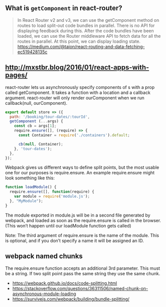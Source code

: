 ## What is `getComponent` in react-router?

>In React Router v2 and v3, we can use the getComponent method on routes to load split-out code bundles in parallel. There is no API for displaying feedback during this. After the code bundles have been loaded, we can use the Router middleware API to fetch data for all the routes in parallel. At this point, we can display loading state. https://medium.com/@taion/react-routing-and-data-fetching-ec519428135c

## http://mxstbr.blog/2016/01/react-apps-with-pages/

react-router lets us asynchronously specify components of <Route>s with a prop called getComponent. It takes a function with a location and a callback argument. react-router will only render ourComponent when we run callback(null, ourComponent).

```javascript
export default store => ({
  path: '/booking/tour-dates/:tourId',
  getComponent (...args) {
    const cb = args[1];
    require.ensure([], (require) => {
      const Container = require('./containers').default;

      cb(null, Container);
    }, 'tour-dates');
  },
});
```

Webpack gives us different ways to define split points, but the most usable one for our purposes is require.ensure. An example require.ensure might look something like this:

```javascript
function loadModule() {
  require.ensure([], function(require) {
    var module = require('module.js');
  }, "MyModule");
}
```

The module exported in module.js will be in a second file generated by webpack, and loaded as soon as the require.ensure is called in the browser. (This won’t happen until our loadModule function gets called)

Note: The third argument of require.ensure is the name of the module. This is optional, and if you don’t specify a name it will be assigned an ID.

## webpack named chunks

The require.ensure function accepts an additional 3rd parameter. This must be a string. If two split point pass the same string they use the same chunk.

- https://webpack.github.io/docs/code-splitting.html
- https://stackoverflow.com/questions/36311506/named-chunk-on-asynchronous-module-loading
- https://survivejs.com/webpack/building/bundle-splitting/
